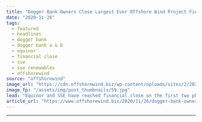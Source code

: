 ```yaml
---
title: "Dogger Bank Owners Close Largest Ever Offshore Wind Project Financing"
date: "2020-11-26"
tags: 
  - featured
  - headlines
  - dogger bank
  - dogger bank a & b
  - equinor
  - financial close
  - sse
  - sse renewables
  - offshorewind
source: "offshorewind"
image_url: "https://cdn.offshorewind.biz/wp-content/uploads/sites/2/2020/11/26084330/Dogger-Bank-Owners-Close-Largest-Ever-Offshore-Wind-Project-Financing.jpg"
image_fp: "/assets/img/post_thumbnails/59.jpg"
lead: "Equinor and SSE have reached financial close on the first two phases of the"
article_url: "https://www.offshorewind.biz/2020/11/26/dogger-bank-owners-close-largest-ever-offshore-wind-project-financing/"
---
```


---
